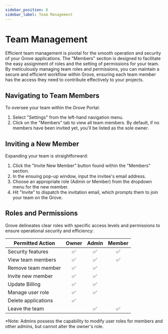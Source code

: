 ```yaml
---
sidebar_position: 8
sidebar_label: Team Management
---
```


# Team Management

Efficient team management is pivotal for the smooth operation and security of your Grove applications. The "Members" section is designed to facilitate the easy assignment of roles and the setting of permissions for your team. By meticulously managing team roles and permissions, you can maintain a secure and efficient workflow within Grove, ensuring each team member has the access they need to contribute effectively to your projects.

## Navigating to Team Members

To oversee your team within the Grove Portal:

1. Select "Settings" from the left-hand navigation menu.
2. Click on the "Members" tab to view all team members. By default, if no members have been invited yet, you'll be listed as the sole owner.

## Inviting a New Member

Expanding your team is straightforward:

1. Click the "Invite New Member" button found within the "Members" section.
2. In the ensuing pop-up window, input the invitee's email address.
3. Choose an appropriate role (Admin or Member) from the dropdown menu for the new member.
4. Hit "Invite" to dispatch the invitation email, which prompts them to join your team on the Grove.

## Roles and Permissions

Grove delineates clear roles with specific access levels and permissions to ensure operational security and efficiency:

| Permitted Action       | Owner | Admin | Member |
|------------------------|:-----:|:-----:|:------:|
| Security features      |  ✅   |  ✅   |   ✅   |
| View team members      |  ✅   |  ✅   |   ✅   |
| Remove team member     |  ✅   |  ✅   |        |
| Invite new member      |  ✅   |  ✅   |        |
| Update Billing         |  ✅   |  ✅   |        |
| Manage user role       |  ✅   |  ✅   |        |
| Delete applications    |  ✅   |       |        |
| Leave the team         |       |  ✅   |   ✅   |

*Note: Admins possess the capability to modify user roles for members and other admins, but cannot alter the owner's role.



